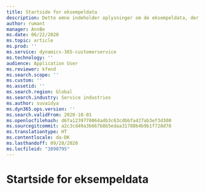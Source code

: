 ```yaml
---
title: Startside for eksempeldata
description: Dette emne indeholder oplysninger om de eksempeldata, der er tilgængelige for Dynamics 365 Project-operationer.
author: rumant
manager: AnnBe
ms.date: 06/22/2020
ms.topic: article
ms.prod: ''
ms.service: dynamics-365-customerservice
ms.technology: ''
audience: Application User
ms.reviewer: kfend
ms.search.scope: ''
ms.custom: ''
ms.assetid: ''
ms.search.region: Global
ms.search.industry: Service industries
ms.author: suvaidya
ms.dyn365.ops.version: ''
ms.search.validFrom: 2020-10-01
ms.openlocfilehash: d6fa1239770064adb3c63cdbbfa427ab3ef3d300
ms.sourcegitcommit: a2c3cd49a3b667b8b5edaa31788b4b9b1f728d78
ms.translationtype: HT
ms.contentlocale: da-DK
ms.lasthandoff: 09/28/2020
ms.locfileid: "3898795"
---
```

# <a name="sample-data-home-page"></a>Startside for eksempeldata
